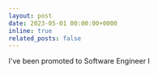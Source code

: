 ```yaml
---
layout: post
date: 2023-05-01 00:00:00+0000
inline: true
related_posts: false
---
```


I've been promoted to Software Engineer I
